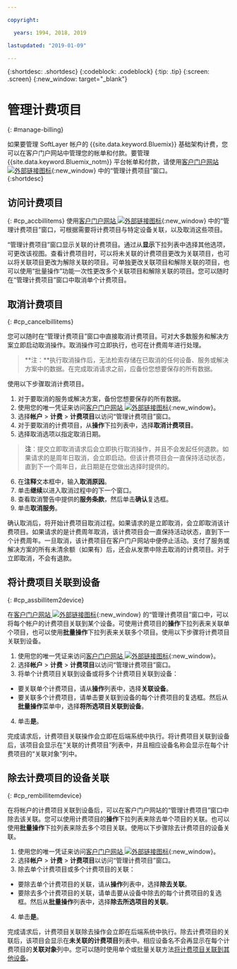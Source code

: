 ```yaml
---

copyright:

  years: 1994, 2018, 2019 

lastupdated: "2019-01-09"

---
```


{:shortdesc: .shortdesc}
{:codeblock: .codeblock}
{:tip: .tip}
{:screen: .screen}
{:new_window: target="_blank"}


# 管理计费项目
{: #manage-billing}

如果要管理 SoftLayer 帐户的 {{site.data.keyword.Bluemix}} 基础架构计费，您可以在客户门户网站中管理您的帐单和付款。要管理 {{site.data.keyword.Bluemix_notm}} 平台帐单和付款，请使用[客户门户网站 ![外部链接图标](../icons/launch-glyph.svg)](https://control.softlayer.com/){:new_window} 中的“管理计费项目”窗口。   
{:shortdesc}

## 访问计费项目
{: #cp_accbillitems}
使用[客户门户网站 ![外部链接图标](../icons/launch-glyph.svg)](https://control.softlayer.com/){:new_window} 中的“管理计费项目”窗口，可根据需要将计费项目与特定设备关联，以及取消这些项目。

“管理计费项目”窗口显示关联的计费项目。通过从**显示**下拉列表中选择其他选项，可更改该视图。查看计费项目时，可以将未关联的计费项目更改为关联项目，也可以将关联项目更改为解除关联的项目。可单独更改关联项目和解除关联的项目，也可以使用“批量操作”功能一次性更改多个关联项目和解除关联的项目。您可以随时在“管理计费项目”窗口中取消单个计费项目。


## 取消计费项目
{: #cp_cancelbillitems}

您可以随时在“管理计费项目”窗口中直接取消计费项目。可对大多数服务和解决方案立即启动取消操作。取消操作可立即执行，也可在计费周年进行处理。

> **注：**执行取消操作后，无法检索存储在已取消的任何设备、服务或解决方案中的数据。在完成取消请求之前，应备份您想要保存的所有数据。

使用以下步骤取消计费项目。

1. 对于要取消的服务或解决方案，备份您想要保存的所有数据。
2. 使用您的唯一凭证来访问[客户门户网站 ![外部链接图标](../icons/launch-glyph.svg)](https://control.softlayer.com/){:new_window}。
3. 选择**帐户** > **计费** > **计费项目**以访问“管理计费项目”窗口。
4. 对于要取消的计费项目，从**操作**下拉列表中，选择**取消计费项目**。
5. 选择取消选项以指定取消日期。
>**注**：提交立即取消请求后会立即执行取消操作，并且不会发起任何退款。如果请求的是周年日取消，会立即启动。但该计费项目会一直保持活动状态，直到下一个周年日，此日期是在您做出选择时提供的。
6. 在**注释**文本框中，输入**取消原因**。
7. 单击**继续**以进入取消过程中的下一个窗口。
8. 查看取消警告中提供的**服务条款**，然后单击**确认**复选框。
9. 单击**取消服务**。

确认取消后，将开始计费项目取消过程。如果请求的是立即取消，会立即取消该计费项目。如果请求的是计费周年取消，该计费项目会一直保持活动状态，直到下一个计费周年。一旦取消，该计费项目在客户门户网站中便停止活动。支付了服务或解决方案的所有未清余额（如果有）后，还会从发票中除去取消的计费项目。对于立即取消，不会有退款。


## 将计费项目关联到设备
{: #cp_assbillitem2device}

在[客户门户网站 ![外部链接图标](../icons/launch-glyph.svg)](https://control.softlayer.com/){:new_window} 的“管理计费项目”窗口中，可以将每个帐户的计费项目关联到某个设备。可使用计费项目的**操作**下拉列表来关联单个项目，也可以使用**批量操作**下拉列表来关联多个项目。使用以下步骤将计费项目关联到设备。

1. 使用您的唯一凭证来访问[客户门户网站 ![外部链接图标](../icons/launch-glyph.svg)](https://control.softlayer.com/){:new_window}。
2. 选择**帐户** > **计费** > **计费项目**以访问“管理计费项目”窗口。
3. 将单个计费项目关联到设备或将多个计费项目关联到设备：
  * 要关联单个计费项目，请从**操作**列表中，选择**关联设备**。
  * 要关联多个计费项目，请单击要关联到设备的每个计费项目的复选框。然后从**批量操作**菜单中，选择**将所选项目关联到设备**。
4. 单击**是**。

完成请求后，计费项目关联操作会立即在后端系统中执行。将计费项目关联到设备后，该项目会显示在“关联的计费项目”列表中，并且相应设备名称会显示在每个计费项目的“关联对象”列中。


## 除去计费项目的设备关联
{: #cp_rembillitemdevice}

在将帐户的计费项目关联到设备后，可以在客户门户网站的“管理计费项目”窗口中除去该关联。您可以使用计费项目的**操作**下拉列表来除去单个项目的关联。也可以使用**批量操作**下拉列表来除去多个项目关联。使用以下步骤除去计费项目的设备关联。

1. 使用您的唯一凭证来访问[客户门户网站 ![外部链接图标](../icons/launch-glyph.svg)](https://control.softlayer.com/){:new_window}。
2. 选择**帐户** > **计费** > **计费项目**以访问“管理计费项目”窗口。
3. 除去单个计费项目或多个计费项目的关联：
  * 要除去单个计费项目的关联，请从**操作**列表中，选择**除去关联**。
  * 要除去多个计费项目的关联，请单击要从设备中除去的每个计费项目的复选框。然后从**批量操作**列表中，选择**除去所选项目的关联**。
4. 单击**是**。

完成请求后，计费项目关联除去操作会立即在后端系统中执行。除去计费项目的关联后，该项目会显示在**未关联的计费项目**列表中。相应设备名不会再显示在每个计费项目的**关联对象**列中。您可以随时使用单个或批量关联方法[将计费项目关联到其他设备](/docs/customer-portal/cpmanacctbillpay.html#cp_assbillitem2device)。
